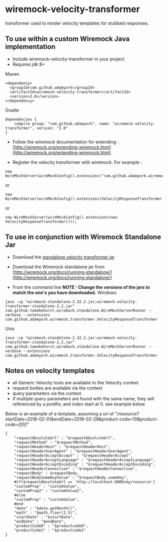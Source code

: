 wiremock-velocity-transformer
===========================

transformer used to render velocity templates for stubbed responses.

## To use within a custom Wiremock Java implementation

- Include wiremock-velocity-transformer in your project
- Requires jdk 8+ 

Maven

````
<dependency>
  <groupId>com.github.adamyork</groupId>
  <artifactId>wiremock-velocity-transformer</artifactId>
  <version>2.0</version>
</dependency>
````

Gradle 

````
dependencies {
    compile group: "com.github.adamyork", name: "wiremock-velocity-transformer", version: "2.0"
}
````

- Follow the wiremock documentation for extending : [http://wiremock.org/extending-wiremock.html](http://wiremock.org/extending-wiremock.html)

- Register the velocity transformer with wiremock. For example :

````
new WireMockServer(wireMockConfig().extensions("com.github.adamyork.wiremock.transformer.VelocityResponseTransformer",));
````
or
````
new WireMockServer(wireMockConfig().extensions(VelocityResponseTransformer.class));
````
or 
````
new WireMockServer(wireMockConfig().extensions(new VelocityResponseTransformer()));
````

## To use in conjunction with Wiremock Standalone Jar

- Download the [standalone velocity transformer jar ](https://github.com/adamyork/wiremock-velocity-transformer/releases/download/2.2-release/wiremock-velocity-transformer-standalone-2.2.jar)

- Download the Wiremock standalone jar from [http://wiremock.org/docs/running-standalone/](http://wiremock.org/docs/running-standalone/)

- From the command line **NOTE : Change the versions of the jars to match the one's you have downloaded.**
Windows
````
java -cp "wiremock-standalone-2.32.2.jar;wiremock-velocity-transformer-standalone-2.2.jar" com.github.tomakehurst.wiremock.standalone.WireMockServerRunner --verbose --extensions com.github.adamyork.wiremock.transformer.VelocityResponseTransformer
````
Unix
````
java -cp "wiremock-standalone-2.32.2.jar:wiremock-velocity-transformer-standalone-2.2.jar" com.github.tomakehurst.wiremock.standalone.WireMockServerRunner --verbose --extensions com.github.adamyork.wiremock.transformer.VelocityResponseTransformer
````

## Notes on velocity templates

- all Generic Velocity tools are available to the Velocity context
- request bodies are available via the context
- query parameters via the context.
- if multiple query parameters are found with the same name, 
they will referenced by a postfix; and index start at 0. see example below

Below is an example of a template, assuming a uri of "/resource?startDate=2018-02-01&endDate=2018-02-28&product-code=10&product-code=j1j1j1"
````
{
    "requestAbsoluteUrl" : "$requestAbsoluteUrl",
    "requestMethod" : "$requestMethod",
    "requestHeaderHost" : "$requestHeaderHost",
    "requestHeaderUserAgent" : "$requestHeaderUserAgent",
    "requestHeaderAcceptAccept" : "$requestHeaderAccept",
    "requestHeaderAcceptLanguage" : "$requestHeaderAcceptLanguage",
    "requestHeaderAcceptEncoding" : "$requestHeaderAcceptEncoding",
    "requestHeaderConnection" : "$requestHeaderConnection",
    "requestBody" : $requestBody,
    "requestBodySomeKeyValue" : "$requestBody.someKey",
    #if($requestAbsoluteUrl == 'http://localhost:8089/my/resource')
    "customProp" : "customValue",
    "customProp2" : "customValue2",
    #else
    "customProp" : "customValue",
    #end
    "date" : "$date.getMonth()",
    "math" : "$math.floor(2.5)",
    "startDate" : "$startDate",
    "endDate" : "$endDate",
    "productCode0" : "$productcode0",
    "productCode1" : "$productcode1"
}
````

